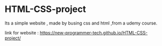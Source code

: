 # HTML-CSS-project
Its a simple website , made by busing css and html ,from a  udemy course.

link for website : https://new-programmer-tech.github.io/HTML-CSS-project/
